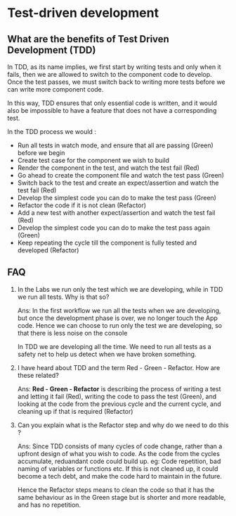 # Test-driven development

## What are the benefits of Test Driven Development (TDD)

In TDD, as its name implies, we first start by writing tests and only when it fails, then we are allowed to switch to the component code to develop. Once the test passes, we must switch back to writing more tests before we can write more component code.

In this way, TDD ensures that only essential code is written, and it would also be impossible to have a feature that does not have a corresponding test.

In the TDD process we would :

- Run all tests in watch mode, and ensure that all are passing (Green) before we begin
- Create test case for the component we wish to build
- Render the component in the test, and watch the test fail (Red)
- Go ahead to create the component file and watch the test pass (Green)
- Switch back to the test and create an expect/assertion and watch the test fail (Red)
- Develop the simplest code you can do to make the test pass (Green)
- Refactor the code if it is not clean (Refactor)
- Add a new test with another expect/assertion and watch the test fail (Red)
- Develop the simplest code you can do to make the test pass again (Green)
- Keep repeating the cycle till the component is fully tested and developed (Refactor)

## FAQ

1. In the Labs we run only the test which we are developing, while in TDD we run all tests. Why is that so?

   Ans: In the first workflow we run all the tests when we are developing, but once the development phase is over, we no longer touch the App code. Hence we can choose to run only the test we are developing, so that there is less noise on the console

   In TDD we are developing all the time. We need to run all tests as a safety net to help us detect when we have broken something.

2. I have heard about TDD and the term Red - Green - Refactor. How are these related?

   Ans: **Red - Green - Refactor** is describing the process of writing a test and letting it fail (Red), writing the code to pass the test (Green), and looking at the code from the previous cycle and the current cycle, and cleaning up if that is required (Refactor)

3. Can you explain what is the Refactor step and why do we need to do this ?

   Ans: Since TDD consists of many cycles of code change, rather than a upfront design of what you wish to code. As the code from the cycles accumulate, reduandant code could build up. eg: Code repetition, bad naming of variables or functions etc. If this is not cleaned up, it could become a tech debt, and make the code hard to maintain in the future.

   Hence the Refactor steps means to clean the code so that it has the same behaviour as in the Green stage but is shorter and more readable, and has no repetition.
